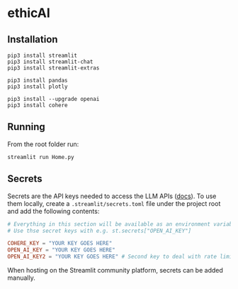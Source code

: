 # ethicAI

## Installation

```
pip3 install streamlit
pip3 install streamlit-chat
pip3 install streamlit-extras

pip3 install pandas
pip3 install plotly

pip3 install --upgrade openai
pip3 install cohere
```

## Running

From the root folder run:

```
streamlit run Home.py
```


## Secrets

Secrets are the API keys needed to access the LLM APIs ([docs](https://docs.streamlit.io/streamlit-community-cloud/get-started/deploy-an-app/connect-to-data-sources/secrets-management)). To use them locally, create a `.streamlit/secrets.toml` file under the project root and add the following contents:

```toml
# Everything in this section will be available as an environment variable
# Use thse secret keys with e.g. st.secrets["OPEN_AI_KEY"]

COHERE_KEY = "YOUR KEY GOES HERE"
OPEN_AI_KEY = "YOUR KEY GOES HERE" 
OPEN_AI_KEY2 = "YOUR KEY GOES HERE" # Second key to deal with rate limits
```

When hosting on the Streamlit community platform, secrets can be added manually.